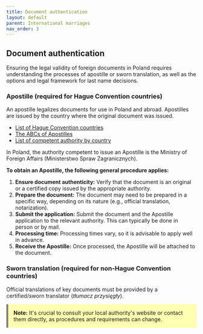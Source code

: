 ```yaml
---
title: Document authentication
layout: default
parent: International marriages
nav_order: 3
---
```

## Document authentication

Ensuring the legal validity of foreign documents in Poland requires understanding the processes of apostille or sworn translation, as well as the options and legal framework for last name decisions.

### Apostille (required for Hague Convention countries)

An apostille legalizes documents for use in Poland and abroad. Apostilles are issued by the country where the original document was issued.

- [List of Hague Convention countries](#)
- [The ABCs of Apostilles](#)
- [List of competent authority by country](#)

In Poland, the authority competent to issue an Apostille is the Ministry of Foreign Affairs (Ministerstwo Spraw Zagranicznych).

**To obtain an Apostille, the following general procedure applies:**

1. **Ensure document authenticity:** Verify that the document is an original or a certified copy issued by the appropriate authority.
2. **Prepare the document:** The document may need to be prepared in a specific way, depending on its nature (e.g., official translation, notarization).
3. **Submit the application:** Submit the document and the Apostille application to the relevant authority. This can typically be done in person or by mail.
4. **Processing time:** Processing times vary, so it is advisable to apply well in advance.
5. **Receive the Apostille:** Once processed, the Apostille will be attached to the document.

### Sworn translation (required for non-Hague Convention countries)

Official translations of key documents must be provided by a certified/sworn translator (*tłumacz przysięgły*).

<div style="background-color: #ffffb1; border-left: 5px solid grey; padding: 1em; margin: 1em 0;">
<strong>Note:</strong> It's crucial to consult your local authority's website or contact them directly, as procedures and requirements can change.
</div>
